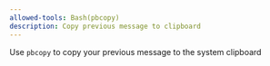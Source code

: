 ```yaml
---
allowed-tools: Bash(pbcopy)
description: Copy previous message to clipboard
---
```

Use `pbcopy` to copy your previous message to the system clipboard
